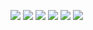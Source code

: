 ![](https://cdn.discordapp.com/attachments/1111388664468086836/1111392857257955449/Media_Player_25_05_2023_11_30_51_AM.png)
![](https://cdn.discordapp.com/attachments/1111388664468086836/1111392857857732668/Media_Player_25_05_2023_11_22_51_AM.png)
![](https://cdn.discordapp.com/attachments/1111388664468086836/1111392858226823289/Media_Player_25_05_2023_11_21_52_AM.png)
![](https://cdn.discordapp.com/attachments/1111388664468086836/1111392858675630151/Media_Player_25_05_2023_11_20_12_AM.png)
![](https://cdn.discordapp.com/attachments/1111388664468086836/1113703520475041863/image.png)
![](https://cdn.discordapp.com/attachments/1111388664468086836/1113703862759604264/image.png)